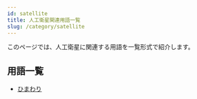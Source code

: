 ```yaml
---
id: satellite
title: 人工衛星関連用語一覧
slug: /category/satellite
---
```


このページでは、人工衛星に関連する用語を一覧形式で紹介します。

## 用語一覧

- [ひまわり](/docs/satellite/himawari)

